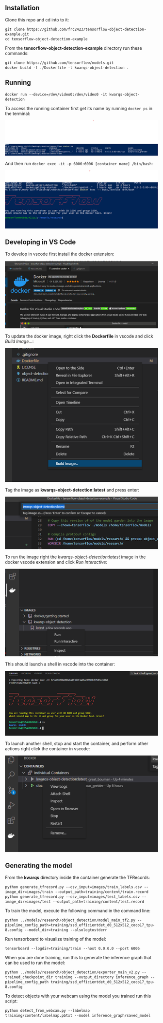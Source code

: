 ## Installation

Clone this repo and cd into to it:

```
git clone https://github.com/frc2423/tensorflow-object-detection-example.git
cd tensorflow-object-detection-example
```

From the **tensorflow-object-detection-example** directory run these commands:

```
git clone https://github.com/tensorflow/models.git
docker build -f ./Dockerfile -t kwarqs-object-detection .
```

## Running

```
docker run --device=/dev/video0:/dev/video0 -it kwarqs-object-detection
```

To access the running container first get its name by running ```docker ps``` in the terminal:

![image info](./doc/kwarqs/docker_ps.png)

And then run ```docker exec -it -p 6006:6006 [container name] /bin/bash```:

![image info](./doc/kwarqs/docker_exec.png)

## Developing in VS Code

To develop in vscode first install the docker extension:

![image info](./doc/kwarqs/docker_vscode_extension.png)

To update the docker image, right click the **Dockerfile** in vscode and click *Build Image...*:

![image info](./doc/kwarqs/vs_code_build_image.png)


Tag the image as **kwarqs-object-detection:latest** and press enter:

![image info](./doc/kwarqs/vs_code_build_image2.png)

To run the image right the *kwarqs-object-detection:latest* image in the docker vscode extension and click *Run Interactive*:

![image info](./doc/kwarqs/vs_code_docker_run_interactive.png)

This should launch a shell in vscode into the container:

![image info](./doc/kwarqs/vs_code_docker_shell.png)

To launch another shell, stop and start the container, and perform other actions right click the container in vscode:

![image info](./doc/kwarqs/vs_code_container.png)

## Generating the model

From the **kwarqs** directory inside the container generate the TFRecords:

```
python generate_tfrecord.py --csv_input=images/train_labels.csv --image_dir=images/train --output_path=training/content/train.record
python generate_tfrecord.py --csv_input=images/test_labels.csv --image_dir=images/test --output_path=training/content/test.record
```

To train the model, execute the following command in the command line:

```
python ../models/research/object_detection/model_main_tf2.py --pipeline_config_path=training/ssd_efficientdet_d0_512x512_coco17_tpu-8.config --model_dir=training --alsologtostderr
```

Run tensorboard to visualize training of the model:

```
tensorboard --logdir=training/train --host 0.0.0.0 --port 6006
```

When you are done training, run this to generate the inference graph that can be used to run the model:

```
python ../models/research/object_detection/exporter_main_v2.py --trained_checkpoint_dir training --output_directory inference_graph --pipeline_config_path training/ssd_efficientdet_d0_512x512_coco17_tpu-8.config
```

To detect objects with your webcam using the model you trained run this script:

```
python detect_from_webcam.py --labelmap training/content/labelmap.pbtxt --model inference_graph/saved_model
```
